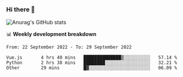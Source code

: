 ### Hi there 👋
![Anurag's GitHub stats](https://github-readme-stats.vercel.app/api?username=jami1024&show_icons=true&theme=radical)

📊 **Weekly development breakdown**
<!--START_SECTION:waka-->

```text
From: 22 September 2022 - To: 29 September 2022

Vue.js       4 hrs 40 mins   ██████████████▒░░░░░░░░░░   57.14 %
Python       2 hrs 38 mins   ████████░░░░░░░░░░░░░░░░░   32.21 %
Other        29 mins         █▓░░░░░░░░░░░░░░░░░░░░░░░   06.09 %
```

<!--END_SECTION:waka-->
<!--
**jami1024/jami1024** is a ✨ _special_ ✨ repository because its `README.md` (this file) appears on your GitHub profile.

Here are some ideas to get you started:

- 🔭 I’m currently working on ...
- 🌱 I’m currently learning ...
- 👯 I’m looking to collaborate on ...
- 🤔 I’m looking for help with ...
- 💬 Ask me about ...
- 📫 How to reach me: ...
- 😄 Pronouns: ...
- ⚡ Fun fact: ...
-->
